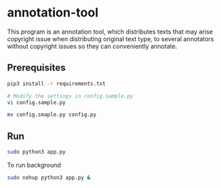 # annotation-tool

This program is an annotation tool, which distributes texts that may arise copyright issue when distributing original text type, to several annotators without copyright issues so they can conveniently annotate.

## Prerequisites

```bash
pip3 install -r requirements.txt

# Modify the settings in config.sample.py
vi config.sample.py

mv config.smaple.py config.py
```

## Run
```bash
sudo python3 app.py
```

To run background
```bash
sudo nohup python3 app.py &
```
